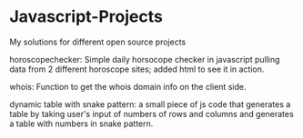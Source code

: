 # Javascript-Projects
My solutions for different open source projects

horoscopechecker: Simple daily horsocope checker in javascript pulling data from 2 different horoscope sites; 
added html to see it in action.

whois: Function to get the whois domain info on the client side.

dynamic table with snake pattern: a small piece of js code that generates a table by taking user's input of numbers of rows    and columns and generates a table with numbers in snake pattern.
